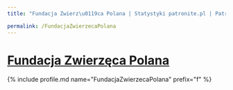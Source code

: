 ```yaml
---
title: "Fundacja Zwierz\u0119ca Polana | Statystyki patronite.pl | Patromierz"

permalink: /FundacjaZwierzecaPolana
---
```


# [Fundacja Zwierzęca Polana](https://patronite.pl/FundacjaZwierzecaPolana)

{% include profile.md name="FundacjaZwierzecaPolana" prefix="f" %}
